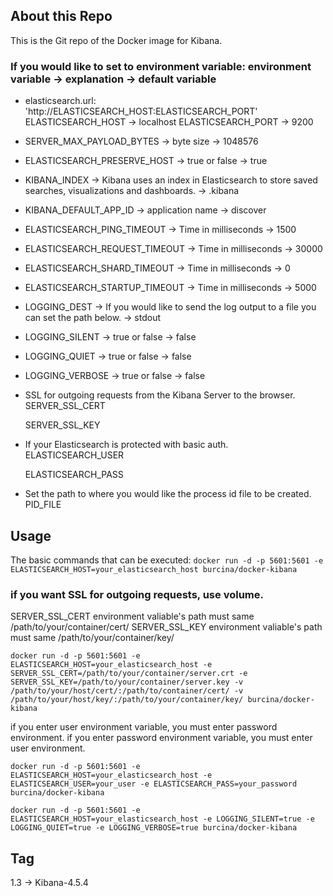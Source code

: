 ## About this Repo 

This is the Git repo of the Docker image for Kibana. 

### If you would like to set to environment variable: environment variable -> explanation -> default variable

* elasticsearch.url: 'http://ELASTICSEARCH_HOST:ELASTICSEARCH_PORT'  
  ELASTICSEARCH_HOST -> localhost
  ELASTICSEARCH_PORT -> 9200

* SERVER_MAX_PAYLOAD_BYTES -> byte size -> 1048576

* ELASTICSEARCH_PRESERVE_HOST -> true or false -> true 

* KIBANA_INDEX -> Kibana uses an index in Elasticsearch to store saved searches, visualizations and dashboards. -> .kibana

* KIBANA_DEFAULT_APP_ID -> application name -> discover

* ELASTICSEARCH_PING_TIMEOUT -> Time in milliseconds -> 1500

* ELASTICSEARCH_REQUEST_TIMEOUT -> Time in milliseconds -> 30000

* ELASTICSEARCH_SHARD_TIMEOUT -> Time in milliseconds -> 0

* ELASTICSEARCH_STARTUP_TIMEOUT -> Time in milliseconds -> 5000
 
* LOGGING_DEST ->  If you would like to send the log output to a file you can set the path below. -> stdout

* LOGGING_SILENT -> true or false -> false 

* LOGGING_QUIET -> true or false -> false 

* LOGGING_VERBOSE -> true or false -> false

* SSL for outgoing requests from the Kibana Server to the browser.
  SERVER_SSL_CERT 

  SERVER_SSL_KEY

* If your Elasticsearch is protected with basic auth.
  ELASTICSEARCH_USER

  ELASTICSEARCH_PASS

* Set the path to where you would like the process id file to be created.
  PID_FILE

## Usage

The basic commands that can be executed:
`docker run -d -p 5601:5601 -e ELASTICSEARCH_HOST=your_elasticsearch_host burcina/docker-kibana`

### if you want SSL for outgoing requests, use volume.

SERVER_SSL_CERT environment valiable's path must same /path/to/your/container/cert/
SERVER_SSL_KEY environment valiable's path must same /path/to/your/container/key/

`docker run -d -p 5601:5601 -e ELASTICSEARCH_HOST=your_elasticsearch_host -e SERVER_SSL_CERT=/path/to/your/container/server.crt -e SERVER_SSL_KEY=/path/to/your/container/server.key -v /path/to/your/host/cert/:/path/to/container/cert/ -v /path/to/your/host/key/:/path/to/your/container/key/ burcina/docker-kibana`

if you enter user environment variable, you must enter password environment.
if you enter password environment variable, you must enter user environment.

`docker run -d -p 5601:5601 -e ELASTICSEARCH_HOST=your_elasticsearch_host -e ELASTICSEARCH_USER=your_user -e ELASTICSEARCH_PASS=your_password burcina/docker-kibana`


`docker run -d -p 5601:5601 -e ELASTICSEARCH_HOST=your_elasticsearch_host -e LOGGING_SILENT=true -e LOGGING_QUIET=true -e LOGGING_VERBOSE=true burcina/docker-kibana`

## Tag

1.3 -> Kibana-4.5.4 
